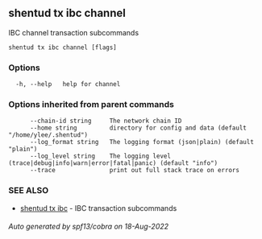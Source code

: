 ## shentud tx ibc channel

IBC channel transaction subcommands

```
shentud tx ibc channel [flags]
```

### Options

```
  -h, --help   help for channel
```

### Options inherited from parent commands

```
      --chain-id string     The network chain ID
      --home string         directory for config and data (default "/home/ylee/.shentud")
      --log_format string   The logging format (json|plain) (default "plain")
      --log_level string    The logging level (trace|debug|info|warn|error|fatal|panic) (default "info")
      --trace               print out full stack trace on errors
```

### SEE ALSO

* [shentud tx ibc](shentud_tx_ibc.md)	 - IBC transaction subcommands

###### Auto generated by spf13/cobra on 18-Aug-2022
